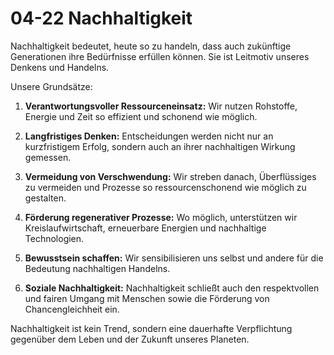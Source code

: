 # 04-22 Nachhaltigkeit

Nachhaltigkeit bedeutet, heute so zu handeln, dass auch zukünftige Generationen ihre Bedürfnisse erfüllen können. Sie ist Leitmotiv unseres Denkens und Handelns.

Unsere Grundsätze:

1. **Verantwortungsvoller Ressourceneinsatz:** Wir nutzen Rohstoffe, Energie und Zeit so effizient und schonend wie möglich.

2. **Langfristiges Denken:** Entscheidungen werden nicht nur an kurzfristigem Erfolg, sondern auch an ihrer nachhaltigen Wirkung gemessen.

3. **Vermeidung von Verschwendung:** Wir streben danach, Überflüssiges zu vermeiden und Prozesse so ressourcenschonend wie möglich zu gestalten.

4. **Förderung regenerativer Prozesse:** Wo möglich, unterstützen wir Kreislaufwirtschaft, erneuerbare Energien und nachhaltige Technologien.

5. **Bewusstsein schaffen:** Wir sensibilisieren uns selbst und andere für die Bedeutung nachhaltigen Handelns.

6. **Soziale Nachhaltigkeit:** Nachhaltigkeit schließt auch den respektvollen und fairen Umgang mit Menschen sowie die Förderung von Chancengleichheit ein.

Nachhaltigkeit ist kein Trend, sondern eine dauerhafte Verpflichtung gegenüber dem Leben und der Zukunft unseres Planeten.
